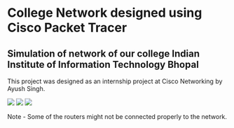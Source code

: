 # College Network designed using Cisco Packet Tracer

## Simulation of network of our college Indian Institute of Information Technology Bhopal

This project was designed as an internship project at Cisco Networking by Ayush Singh.



<img src="https://github.com/the-ayush-singh/College-Network/blob/main/images/img-1.png?raw=true">

<img src="https://github.com/the-ayush-singh/College-Network/blob/main/images/img-2.png?raw=true">

<img src="https://github.com/the-ayush-singh/College-Network/blob/main/images/img-3.png?raw=true">

Note - Some of the routers might not be connected properly to the network.
